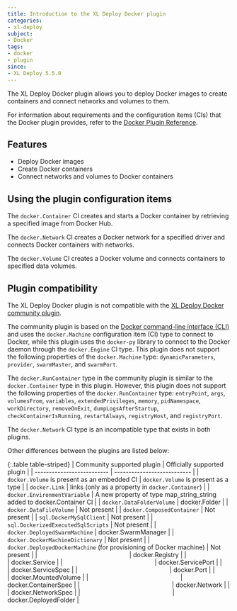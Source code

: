 ```yaml
---
title: Introduction to the XL Deploy Docker plugin
categories:
- xl-deploy
subject:
- Docker
tags:
- docker
- plugin
since:
- XL Deploy 5.5.0
---
```


The XL Deploy Docker plugin allows you to deploy Docker images to create containers and connect networks and volumes to them.

For information about requirements and the configuration items (CIs) that the Docker plugin provides, refer to the [Docker Plugin Reference](/xl-deploy-xld-docker-plugin/latest/dockerPluginManual.html).

## Features

* Deploy Docker images
* Create Docker containers
* Connect networks and volumes to Docker containers

## Using the plugin configuration items

The `docker.Container` CI creates and starts a Docker container by retrieving a specified image from Docker Hub.

The `docker.Network` CI creates a Docker network for a specified driver and connects Docker containers with networks.

The `docker.Volume` CI creates a Docker volume and connects containers to specified data volumes.

## Plugin compatibility

The XL Deploy Docker plugin is not compatible with the [XL Deploy Docker community plugin](https://github.com/xebialabs-community/xld-docker-plugin).

The community plugin is based on the [Docker command-line interface (CLI)](https://docs.docker.com/engine/reference/commandline/cli/) and uses the `docker.Machine` configuration item (CI) type to connect to Docker, while this plugin uses the `docker-py` library to connect to the Docker daemon through the `docker.Engine` CI type. This plugin does not support the following properties of the `docker.Machine` type: `dynamicParameters`, `provider`, `swarmMaster`, and `swarmPort`.

The `docker.RunContainer` type in the community plugin is similar to the `docker.Container` type in this plugin. However, this plugin does not support the following properties of the `docker.RunContainer` type: `entryPoint`, `args`, `volumesFrom`, `variables`, `extendedPrivileges`, `memory`, `pidNamespace`, `workDirectory`, `removeOnExit`, `dumpLogsAfterStartup`, `checkContainerIsRunning`, `restartAlways`, `registryHost`, and `registryPort`.

The `docker.Network` CI type is an incompatible type that exists in both plugins.

Other differences between the plugins are listed below:

{:.table table-striped}
| Community supported plugin | Officially supported plugin |
| -------------------------- | --------------------------- |
| `docker.Volume` is present as an embedded CI | `docker.Volume` is present as a type |
| `docker.Link` | links (only as a property in `docker.Container`) |
| `docker.EnvironmentVariable` | A new property of type map_string_string added to docker.Container CI |
| `docker.DataFolderVolume` | docker.Folder |
| `docker.DataFileVolume` | Not present |
| `docker.ComposedContainer` | Not present |
| `sql.DockerMySqlClient` | Not present |
| `sql.DockerizedExecutedSqlScripts` | Not present |
| `docker.DeployedSwarmMachine` | docker.SwarmManager |
| `docker.DockerMachineDictionary` | Not present |
| `docker.DeployedDockerMachine` (for provisioning of Docker machine) | Not present |
| `                            ` | docker.Registry |
| `                            ` | docker.Service |
| `                            ` | docker.ServicePort |
| `                            ` | docker.ServiceSpec |
| `                            ` | docker.Port |
| `                            ` | docker.MountedVolume |
| `                            ` | docker.ContainerSpec |
| `                            ` | docker.Network |
| `                            ` | docker.NetworkSpec |
| `                            ` | docker.DeployedFolder |
